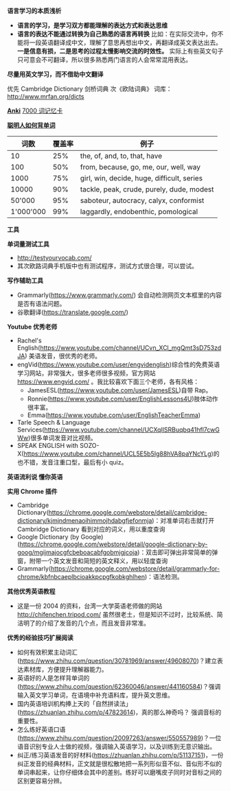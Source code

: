  **语言学习的本质浅析**
- **语言的学习，是学习双方都能理解的表达方式和表达思维**
- **语言的表达不能通过转换为自己熟悉的语言再转换**
比如：在实际交流中，你不能将一段英语翻译成中文，理解了意思再想出中文，再翻译成英文表达出去。**一是信息有损，二是思考的过程太慢影响交流的时效性。** 实际上有些英文句子只可意会不可翻译，所以很多熟悉两门语言的人会常常混用表达。

**尽量用英文学习，而不借助中文翻译**

优先 Cambridge Dictionary 剑桥词典
次《欧陆词典》
词库：http://www.mrfan.org/dicts

**[Anki](https://apps.ankiweb.net/)**
[7000 词记忆卡](https://github.com/yujiangshui/A-Programmers-Guide-to-English/blob/master/assets/%E9%BA%A6%E5%85%8B%E7%B1%B3%E4%BC%A67000%E9%AB%98%E9%A2%91%E8%AF%8D.apkg.zip)

**[聪明人如何背单词](https://zhuanlan.zhihu.com/p/26175433)**

| 词数        | 覆盖率 | 例子                                         |
| --------- | --- | ------------------------------------------ |
| 10        | 25% | the, of, and, to, that, have               |
| 100       | 50% | from, because, go, me, our, well, way      |
| 1000      | 75% | girl, win, decide, huge, difficult, series |
| 10000     | 90% | tackle, peak, crude, purely, dude, modest  |
| 50'000    | 95% | saboteur, autocracy, calyx, conformist     |
| 1'000'000 | 99% | laggardly, endobenthic, pomological        |

**工具**

**单词量测试工具**
- http://testyourvocab.com/
- 其次欧路词典手机版中也有测试程序，测试方式很合理，可以尝试。

**写作辅助工具**
- Grammarly(https://www.grammarly.com/) 会自动检测网页文本框里的内容是否有语法问题。
- 谷歌翻译(https://translate.google.com/)

**Youtube 优秀老师**
- Rachel's English(https://www.youtube.com/channel/UCvn_XCl_mgQmt3sD753zdJA) 美语发音，很优秀的老师。
- engVid(https://www.youtube.com/user/engvidenglish)综合性的免费英语学习网站，非常强大，很多老师很多视频，官方网站 https://www.engvid.com/ 。我比较喜欢下面三个老师，各有风格：
    - JamesESL(https://www.youtube.com/user/JamesESL)自带 Rap。
    - Ronnie(https://www.youtube.com/user/EnglishLessons4U)肢体动作很丰富。
    - Emma(https://www.youtube.com/user/EnglishTeacherEmma)
- Tarle Speech & Language Services(https://www.youtube.com/channel/UCXqIlSRBuqbq41hfl7cwGWw)很多单词发音对比视频。
- SPEAK ENGLISH with SOZO-X(https://www.youtube.com/channel/UCL5E5b5Ig88hVA8paYNcYLg)的也不错，发音注重口型，最后有小 quiz。

**英语流利说 懂你英语**

**实用 Chrome 插件**
- Cambridge Dictionary(https://chrome.google.com/webstore/detail/cambridge-dictionary/kjmjndmenaoihimmojhdabgfjefonmja)：对准单词右击就打开 Cambridge Dictionary 看到对应的词义，用以重度查询
- Google Dictionary (by Google)(https://chrome.google.com/webstore/detail/google-dictionary-by-goog/mgijmajocgfcbeboacabfgobmjgjcoja)：双击即可弹出非常简单的弹窗，附带一个英文发音和简短的英文释义，用以轻度查询
- Grammarly(https://chrome.google.com/webstore/detail/grammarly-for-chrome/kbfnbcaeplbcioakkpcpgfkobkghlhen)：语法检测。

**其他优秀英语教程**
- 这是一份 2004 的资料，台湾一大学英语老师做的网站 http://chifenchen.tripod.com/ 虽然很老土，但是知识不过时，比较系统、简洁明了的介绍了发音的几个点，而且发音非常准。

**优秀的经验技巧扩展阅读**
- 如何有效积累主动词汇(https://www.zhihu.com/question/30781969/answer/49608070)？建立表达素材库，方便提升理解器能力。
- 英语好的人是怎样背单词的(https://www.zhihu.com/question/62360046/answer/441160584)？强调输入英文学习单词，在语境中补充语料库，提升英文思维。
- 国内英语培训机构捧上天的「自然拼读法」(https://zhuanlan.zhihu.com/p/47823614)，真的那么神奇吗？ 强调音标的重要性。
- 怎么练好英语口语(https://www.zhihu.com/question/20097263/answer/550557989)？一位语音识别专业人士做的视频，强调输入英语学习，以及训练到无意识输出。
- 纠正/练习英语发音的好材料(https://zhuanlan.zhihu.com/p/51137151)，一份纠正发音的经典材料，正文就是很松散地把一系列形似音不似、音似形不似的单词串起来，让你仔细体会其中的差别。练好可以磨嘴皮子同时对音标之间的区别更容易分辨。